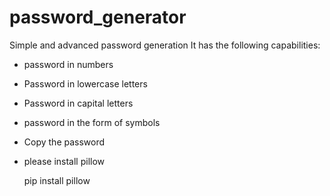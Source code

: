# password_generator
Simple and advanced password generation
It has the following capabilities:
+ password in numbers
+ Password in lowercase letters
+ Password in capital letters
+ password in the form of symbols
+ Copy the password

+ please install pillow

   pip install pillow

